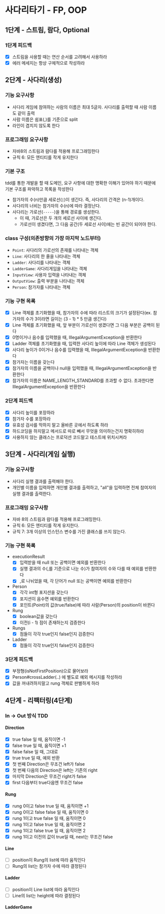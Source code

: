 # 사다리타기 - FP, OOP
## 1단계 - 스트림, 람다, Optional
### 1단계 피드백
- [x] 스트림을 사용할 때는 연산 순서를 고려해서 사용하라
- [x] 에러 메세지는 항상 구체적으로 작성하라

## 2단계 - 사다리(생성)
### 기능 요구사항
- 사다리 게임에 참여하는 사람의 이름은 최대 5글자. 사다리를 출력할 때 사람 이름도 같이 출력
- 사람 이름은 쉼표(,)를 기준으로 split
- 라인이 겹치지 않도록 한다
### 프로그래밍 요구사항
- 자바8의 스트림과 람다를 적용해 프로그래밍한다
- 규칙 6: 모든 엔티티를 작게 유지한다

### 기본 구조
tdd를 통한 개발을 할 때 도메인, 요구 사항에 대한 명확한 이해가 있어야 하기 때문에 기본 구조를 파악하고 목록을 작성한다
- 참가자의 수(n)만큼 세로선(`|`)이 생긴다. 즉, 사다리의 간격은 (n-1)개이다. 
- 사다리의 너비는 참가자의 수(n)에 따라 결정난다.
- 사다리는 가로선(`-----`)을 통해 경로를 생성한다.
  - 이 때, 가로선은 두 개의 세로선 사이에 생긴다.
  - 가로선이 생겼다면, 그 다음 공간(두 세로선 사이)에는 빈 공간이 되어야 한다.
### class 구성(의존방향의 가장 마지막 노드부터)
- `Point`: 사다리의 가로선의 존재를 나타내는 객체 
- `Line`: 사다리의 한 줄을 나타내는 객체
- `Ladder`: 사다리를 나타내는 객체
- `LadderGame`: 사다리게임을 나타내는 객체
- `InputView`: 사용자 입력을 나타내는 객체
- `OutputView`: 출력 부분을 나타내는 객체 
- `Person`: 참가자를 나타내는 객체 
### 기능 구현 목록
- [x] Line 객체를 초기화했을 때, 참가자의 수에 따라 리스트의 크기가 설정된다(ex. 참가자의 수가 3이라면 길이는 (3 - 1) * 5 만큼 생긴다)
- [x] Line 객체를 초기화했을 때, 앞 부분이 가로선이 생겼다면 그 다음 부분은 공백이 된다
- [x] 0명이거나 음수를 입력했을 때, IllegalArgumentException을 반환한다 
- [x] Ladder 객체를 초기화했을 때, 입력한 사다리 높이에 따라 Line 객체가 생성된다
- [x] 사다리 높이가 0이거나 음수를 입력했을 때, IllegalArgumentException을 반환한다
- [x] 참가자는 이름을 갖는다
- [x] 참가자의 이름을 공백이나 null을 입력했을 때, IllegalArgumentException을 반환한다
- [x] 참가자의 이름은 NAME_LENGTH_STANDARD를 초과할 수 없다. 초과한다면 IllegalArgumentException을 반환한다 
### 2단계 피드백
- [x] 사다리 높이를 포장하라
- [x] 참가자 수를 포장하라
- [x] 유효성 검사를 막하지 말고 올바른 곳에서 하도록 하라
- [x] 하드코딩을 하지말고 메서드로 따로 빼서 무엇을 의미하는건지 명확히하라
- [x] 사용하지 않는 클래스는 프로덕션 코드말고 테스트에 위치시켜라

## 3단계 - 사다리(게임 실행)
### 기능 요구사항
- 사다리 실행 결과를 출력해야 한다.
- 개인별 이름을 입력하면 개인별 결과를 출력하고, "all"을 입력하면 전체 참여자의 실행 결과를 출력한다.
### 프로그래밍 요구사항
- 자바 8의 스트림과 람다를 적용해 프로그래밍한다.
- 규칙 6: 모든 엔티티를 작게 유지한다.
- 규칙 7: 3개 이상의 인스턴스 변수를 가진 클래스를 쓰지 않는다.
### 기능 구현 목록
- executionResult
  - [x] 입력받을 때 null 또는 공백이면 예외를 반환한다 
  - [x] 실행 결과의 수(,를 기준으로 나눈 수)가 참여자의 수와 다를 때 예외를 반환한다
  - [x] ,로 나뉘었을 때, 각 단어가 null 또는 공백이면 예외를 반환한다 
- Person
  - [x] 각각 int형 포지션을 갖는다
  - [x] 포지션이 음수면 예외를 반환한다 
  - [x] 포인트(Point)의 값(true/false)에 따라 사람(Person)의 position이 바뀐다
- Rung
  - [x] boolean값을 갖는다
  - [x] 이전(i - 1) 점이 존재하는지 검증한다   
- Rungs
  - [x] 점들이 각각 true인지 false인지 검증한다  
- Ladder
  - [x] 점들이 각각 true인지 false인지 검증한다 

### 3단계 피드백
- [x] 부정형(isNotFirstPosition)으로 물어보라
- [x] Person#crossLadder(..) 에 별도로 예외 메시지를 작성하라
- [x] 값을 꺼내려하지말고 rung 객체로 판별하게 하라

## 4단계 - 리팩터링(4단계)

### In -> Out 방식 TDD

#### Direction
- [x] true false 일 때, 움직이면 -1
- [x] false true 일 때, 움직이면 +1
- [x] false false 일 때, 그대로
- [x] true true 일 때, 예외 반환
- [x] 첫 번째 Direction은 무조건 left가 false
- [x] 첫 번째 다음의 Direction은 left는 기존의 right
- [x] 마지막 Direction은 무조건 right가 false
- [x] first 다음부터 true다음엔 무조건 false
#### Rung
- [x] rung 0이고 false true 일 때, 움직이면 +1  
- [x] rung 0이고 false false 일 때, 움직이면 0
- [x] rung 1이고 true false 일 때, 움직이면 0
- [x] rung 1이고 false true 일 때, 움직이면 2
- [x] rung 1이고 false true 일 때, 움직이면 2
- [x] rung 1이고 이전의 값이 true일 때, next는 무조건 false 
#### Line
- [ ] position이 Rung의 list에 따라 움직인다 
- [ ] Rung의 list는 참가자 수에 따라 결정된다
#### Ladder
- [ ] position이 Line list에 따라 움직인다 
- [ ] Line의 list는 height에 따라 결정된다 
#### LadderGame
